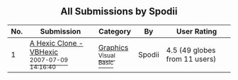 ﻿<div align="center">

## All Submissions by Spodii

</div>

No.  | Submission | Category | By   | User Rating
---- | ---------- | -------- | ---- | -----------
1 | [A Hexic Clone \- VBHexic<br /><sup>2007-07-09 14:16:40</sup>](https://github.com/Planet-Source-Code/spodii-a-hexic-clone-vbhexic__1-66534) | [Graphics<br /><sup>Visual Basic</sup>](../ByCategory/graphics__1-46.md) | Spodii | 4.5 (49 globes from 11 users)
